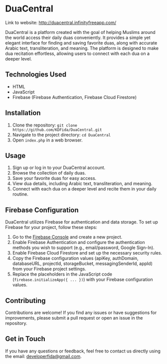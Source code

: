 # DuaCentral

Link to website: http://duacentral.infinityfreeapp.com/

DuaCentral is a platform created with the goal of helping Muslims around the world access their daily duas conveniently. It provides a simple yet elegant interface for finding and saving favorite duas, along with accurate Arabic text, transliteration, and meaning. The platform is designed to make dua recitation effortless, allowing users to connect with each dua on a deeper level.

## Technologies Used

- HTML
- JavaScript
- Firebase (Firebase Authentication, Firebase Cloud Firestore)

## Installation

1. Clone the repository: `git clone https://github.com/KDFida/DuaCentral.git`
2. Navigate to the project directory: `cd DuaCentral`
3. Open `index.php` in a web browser.

## Usage

1. Sign up or log in to your DuaCentral account.
2. Browse the collection of daily duas.
3. Save your favorite duas for easy access.
4. View dua details, including Arabic text, transliteration, and meaning.
5. Connect with each dua on a deeper level and recite them in your daily routine.

## Firebase Configuration

DuaCentral utilizes Firebase for authentication and data storage. To set up Firebase for your project, follow these steps:

1. Go to the [Firebase Console](https://console.firebase.google.com/) and create a new project.
2. Enable Firebase Authentication and configure the authentication methods you wish to support (e.g., email/password, Google Sign-In).
3. Enable Firebase Cloud Firestore and set up the necessary security rules.
4. Copy the Firebase configuration values (apiKey, authDomain, databaseURL, projectId, storageBucket, messagingSenderId, appId) from your Firebase project settings.
5. Replace the placeholders in the JavaScript code (`firebase.initializeApp({ ... })`) with your Firebase configuration values.

## Contributing

Contributions are welcome! If you find any issues or have suggestions for improvements, please submit a pull request or open an issue in the repository.

## Get in Touch

If you have any questions or feedback, feel free to contact us directly using the email: [developerfida@gmail.com](mailto:developerfida@gmail.com).
